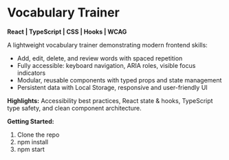 # Vocabulary Trainer

**React | TypeScript | CSS | Hooks | WCAG**

A lightweight vocabulary trainer demonstrating modern frontend skills:

- Add, edit, delete, and review words with spaced repetition
- Fully accessible: keyboard navigation, ARIA roles, visible focus indicators
- Modular, reusable components with typed props and state management
- Persistent data with Local Storage, responsive and user-friendly UI

**Highlights:** Accessibility best practices, React state & hooks, TypeScript type safety, and clean component architecture.

**Getting Started:**

1. Clone the repo
2. npm install
3. npm start
